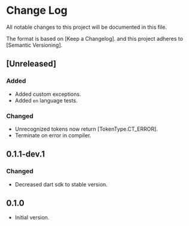 # Change Log

All notable changes to this project will be documented in this file.

The format is based on [Keep a Changelog].
and this project adheres to [Semantic Versioning].

## [Unreleased]

### Added

- Added custom exceptions.
- Added `en` language tests.

### Changed

- Unrecognized tokens now return [TokenType.CT_ERROR].
- Terminate on error in compiler.

## 0.1.1-dev.1

### Changed

- Decreased dart sdk to stable version.

## 0.1.0

- Initial version.
